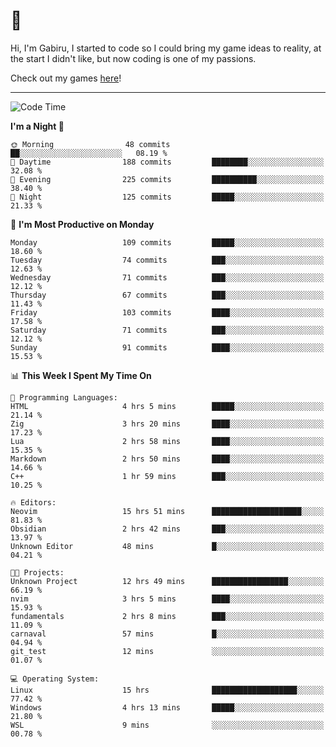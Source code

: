 # 🐀

Hi, I'm Gabiru, I started to code so I could bring my game ideas to reality, at the start I didn't like, but now coding is one of my passions.

Check out my games [here](https://gabiru.art/projetos/)!

---

<!--START_SECTION:waka-->
![Code Time](http://img.shields.io/badge/Code%20Time-351%20hrs%2051%20mins-blue)

**I'm a Night 🦉** 

```text
🌞 Morning                48 commits          ██░░░░░░░░░░░░░░░░░░░░░░░   08.19 % 
🌆 Daytime                188 commits         ████████░░░░░░░░░░░░░░░░░   32.08 % 
🌃 Evening                225 commits         ██████████░░░░░░░░░░░░░░░   38.40 % 
🌙 Night                  125 commits         █████░░░░░░░░░░░░░░░░░░░░   21.33 % 
```
📅 **I'm Most Productive on Monday** 

```text
Monday                   109 commits         █████░░░░░░░░░░░░░░░░░░░░   18.60 % 
Tuesday                  74 commits          ███░░░░░░░░░░░░░░░░░░░░░░   12.63 % 
Wednesday                71 commits          ███░░░░░░░░░░░░░░░░░░░░░░   12.12 % 
Thursday                 67 commits          ███░░░░░░░░░░░░░░░░░░░░░░   11.43 % 
Friday                   103 commits         ████░░░░░░░░░░░░░░░░░░░░░   17.58 % 
Saturday                 71 commits          ███░░░░░░░░░░░░░░░░░░░░░░   12.12 % 
Sunday                   91 commits          ████░░░░░░░░░░░░░░░░░░░░░   15.53 % 
```


📊 **This Week I Spent My Time On** 

```text
💬 Programming Languages: 
HTML                     4 hrs 5 mins        █████░░░░░░░░░░░░░░░░░░░░   21.14 % 
Zig                      3 hrs 20 mins       ████░░░░░░░░░░░░░░░░░░░░░   17.23 % 
Lua                      2 hrs 58 mins       ████░░░░░░░░░░░░░░░░░░░░░   15.35 % 
Markdown                 2 hrs 50 mins       ████░░░░░░░░░░░░░░░░░░░░░   14.66 % 
C++                      1 hr 59 mins        ███░░░░░░░░░░░░░░░░░░░░░░   10.25 % 

🔥 Editors: 
Neovim                   15 hrs 51 mins      ████████████████████░░░░░   81.83 % 
Obsidian                 2 hrs 42 mins       ███░░░░░░░░░░░░░░░░░░░░░░   13.97 % 
Unknown Editor           48 mins             █░░░░░░░░░░░░░░░░░░░░░░░░   04.21 % 

🐱‍💻 Projects: 
Unknown Project          12 hrs 49 mins      █████████████████░░░░░░░░   66.19 % 
nvim                     3 hrs 5 mins        ████░░░░░░░░░░░░░░░░░░░░░   15.93 % 
fundamentals             2 hrs 8 mins        ███░░░░░░░░░░░░░░░░░░░░░░   11.09 % 
carnaval                 57 mins             █░░░░░░░░░░░░░░░░░░░░░░░░   04.94 % 
git_test                 12 mins             ░░░░░░░░░░░░░░░░░░░░░░░░░   01.07 % 

💻 Operating System: 
Linux                    15 hrs              ███████████████████░░░░░░   77.42 % 
Windows                  4 hrs 13 mins       █████░░░░░░░░░░░░░░░░░░░░   21.80 % 
WSL                      9 mins              ░░░░░░░░░░░░░░░░░░░░░░░░░   00.78 % 
```


<!--END_SECTION:waka-->
